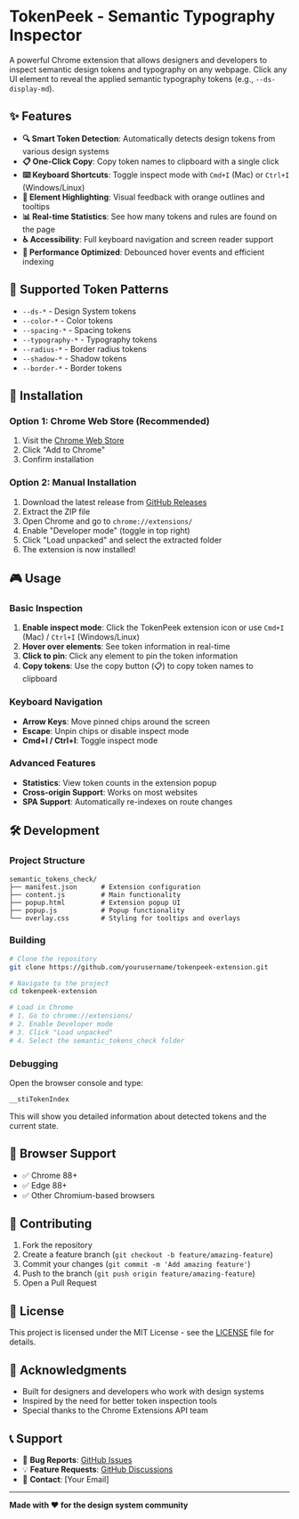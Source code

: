 # TokenPeek - Semantic Typography Inspector

A powerful Chrome extension that allows designers and developers to inspect semantic design tokens and typography on any webpage. Click any UI element to reveal the applied semantic typography tokens (e.g., `--ds-display-md`).

## ✨ Features

- **🔍 Smart Token Detection**: Automatically detects design tokens from various design systems
- **📋 One-Click Copy**: Copy token names to clipboard with a single click
- **⌨️ Keyboard Shortcuts**: Toggle inspect mode with `Cmd+I` (Mac) or `Ctrl+I` (Windows/Linux)
- **🎯 Element Highlighting**: Visual feedback with orange outlines and tooltips
- **📊 Real-time Statistics**: See how many tokens and rules are found on the page
- **♿ Accessibility**: Full keyboard navigation and screen reader support
- **🚀 Performance Optimized**: Debounced hover events and efficient indexing

## 🎯 Supported Token Patterns

- `--ds-*` - Design System tokens
- `--color-*` - Color tokens  
- `--spacing-*` - Spacing tokens
- `--typography-*` - Typography tokens
- `--radius-*` - Border radius tokens
- `--shadow-*` - Shadow tokens
- `--border-*` - Border tokens

## 🚀 Installation

### Option 1: Chrome Web Store (Recommended)
1. Visit the [Chrome Web Store](link-to-be-added)
2. Click "Add to Chrome"
3. Confirm installation

### Option 2: Manual Installation
1. Download the latest release from [GitHub Releases](link-to-be-added)
2. Extract the ZIP file
3. Open Chrome and go to `chrome://extensions/`
4. Enable "Developer mode" (toggle in top right)
5. Click "Load unpacked" and select the extracted folder
6. The extension is now installed!

## 🎮 Usage

### Basic Inspection
1. **Enable inspect mode**: Click the TokenPeek extension icon or use `Cmd+I` (Mac) / `Ctrl+I` (Windows/Linux)
2. **Hover over elements**: See token information in real-time
3. **Click to pin**: Click any element to pin the token information
4. **Copy tokens**: Use the copy button (📋) to copy token names to clipboard

### Keyboard Navigation
- **Arrow Keys**: Move pinned chips around the screen
- **Escape**: Unpin chips or disable inspect mode
- **Cmd+I / Ctrl+I**: Toggle inspect mode

### Advanced Features
- **Statistics**: View token counts in the extension popup
- **Cross-origin Support**: Works on most websites
- **SPA Support**: Automatically re-indexes on route changes

## 🛠️ Development

### Project Structure
```
semantic_tokens_check/
├── manifest.json      # Extension configuration
├── content.js         # Main functionality
├── popup.html         # Extension popup UI
├── popup.js           # Popup functionality
└── overlay.css        # Styling for tooltips and overlays
```

### Building
```bash
# Clone the repository
git clone https://github.com/yourusername/tokenpeek-extension.git

# Navigate to the project
cd tokenpeek-extension

# Load in Chrome
# 1. Go to chrome://extensions/
# 2. Enable Developer mode
# 3. Click "Load unpacked"
# 4. Select the semantic_tokens_check folder
```

### Debugging
Open the browser console and type:
```javascript
__stiTokenIndex
```
This will show you detailed information about detected tokens and the current state.

## 📱 Browser Support

- ✅ Chrome 88+
- ✅ Edge 88+
- ✅ Other Chromium-based browsers

## 🤝 Contributing

1. Fork the repository
2. Create a feature branch (`git checkout -b feature/amazing-feature`)
3. Commit your changes (`git commit -m 'Add amazing feature'`)
4. Push to the branch (`git push origin feature/amazing-feature`)
5. Open a Pull Request

## 📄 License

This project is licensed under the MIT License - see the [LICENSE](LICENSE) file for details.

## 🙏 Acknowledgments

- Built for designers and developers who work with design systems
- Inspired by the need for better token inspection tools
- Special thanks to the Chrome Extensions API team

## 📞 Support

- 🐛 **Bug Reports**: [GitHub Issues](link-to-be-added)
- 💡 **Feature Requests**: [GitHub Discussions](link-to-be-added)
- 📧 **Contact**: [Your Email]

---

**Made with ❤️ for the design system community**
